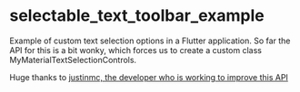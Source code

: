 # selectable_text_toolbar_example

 Example of custom text selection options in a Flutter application. So far the API for this is a bit wonky, which forces us to create a custom class MyMaterialTextSelectionControls.

 Huge thanks to [justinmc, the developer who is working to improve this API]([https://link](https://github.com/justinmc/flutter-text-selection-menu-examples))
